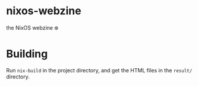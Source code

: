 # nixos-webzine

the NixOS webzine ❄️

# Building

Run `nix-build` in the project directory, and get the HTML files in the `result/` directory.
